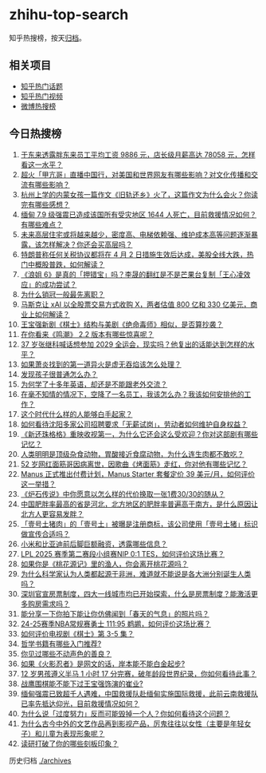 # zhihu-top-search

知乎热搜榜，按天[归档](./archives)。

## 相关项目

- [知乎热门话题](https://github.com/justjavac/zhihu-trending-hot-questions)
- [知乎热门视频](https://github.com/justjavac/zhihu-trending-hot-video)
- [微博热搜榜](https://github.com/justjavac/weibo-trending-hot-search)

## 今日热搜榜

<!-- BEGIN -->
<!-- 最后更新时间 Sun Mar 30 2025 03:26:35 GMT+0800 (China Standard Time) -->

1. [于东来透露胖东来员工平均工资 9886 元，店长级月薪高达 78058 元，怎样看这一水平？](https://www.zhihu.com/search?q=https%3A%2F%2Fapi.zhihu.com%2Fquestions%2F1889315640545863336)
1. [超火「甲亢哥」直播中国行，对美国和世界网友有哪些影响？对文化传播和交流有哪些影响？](https://www.zhihu.com/search?q=https%3A%2F%2Fapi.zhihu.com%2Fquestions%2F1889263078245365226)
1. [杭州上学的内蒙女孩一篇作文《旧轨还乡》火了，这篇作文为什么会火？你读完有哪些感想？](https://www.zhihu.com/search?q=https%3A%2F%2Fapi.zhihu.com%2Fquestions%2F1888612098172483311)
1. [缅甸 7.9 级强震已造成该国所有受灾地区 1644 人死亡，目前救援情况如何？有哪些难点？](https://www.zhihu.com/search?q=https%3A%2F%2Fapi.zhihu.com%2Fquestions%2F1889275433926747108)
1. [未来高层住宅或将越来越少，密度高、电梯依赖强、维护成本高等问题逐渐暴露，该怎样解决？你还会买高层吗？](https://www.zhihu.com/search?q=https%3A%2F%2Fapi.zhihu.com%2Fquestions%2F1889222967541589930)
1. [特朗普称任何关税协议都将在 4 月 2 日措施生效后达成，美股全线大跌，热门中概股普跌，如何解读？](https://www.zhihu.com/search?q=https%3A%2F%2Fapi.zhihu.com%2Fquestions%2F1889249779755758758)
1. [《浪姐 6》是真的「押错宝」吗？李晟的翻红是不是芒果台复制「王心凌效应」的成功尝试？](https://www.zhihu.com/search?q=https%3A%2F%2Fapi.zhihu.com%2Fquestions%2F1889019281397745426)
1. [为什么销冠一般最先离职？](https://www.zhihu.com/search?q=https%3A%2F%2Fapi.zhihu.com%2Fquestions%2F11744499028)
1. [马斯克让 xAI 以全股票交易方式收购 X，两者估值 800 亿和 330 亿美元，商业上如何解读？](https://www.zhihu.com/search?q=https%3A%2F%2Fapi.zhihu.com%2Fquestions%2F1889249785359348257)
1. [王宝强新剧《棋士》结构与美剧《绝命毒师》相似，是否算抄袭？](https://www.zhihu.com/search?q=https%3A%2F%2Fapi.zhihu.com%2Fquestions%2F1888624416184854388)
1. [在你看来《鸣潮》 2.2 版本有哪些惊喜呢？](https://www.zhihu.com/search?q=https%3A%2F%2Fapi.zhihu.com%2Fquestions%2F1888563877723219694)
1. [37 岁张继科喊话想参加 2029 全运会，现实吗？他复出的话能达到怎样的水平？](https://www.zhihu.com/search?q=https%3A%2F%2Fapi.zhihu.com%2Fquestions%2F1888951574862192899)
1. [如果萧炎找到的第一道异火是虚无吞焰该怎么处理？](https://www.zhihu.com/search?q=https%3A%2F%2Fapi.zhihu.com%2Fquestions%2F10176443913)
1. [发现孩子很普通怎么办？](https://www.zhihu.com/search?q=https%3A%2F%2Fapi.zhihu.com%2Fquestions%2F412620700)
1. [为何学了十多年英语，却还是不能跟老外交流？](https://www.zhihu.com/search?q=https%3A%2F%2Fapi.zhihu.com%2Fquestions%2F661705761)
1. [在毫不知情的情况下，空降了一名员工，我该怎么办？我该如何安排他的工作？](https://www.zhihu.com/search?q=https%3A%2F%2Fapi.zhihu.com%2Fquestions%2F1888506910015194326)
1. [这个时代什么样的人能够白手起家？](https://www.zhihu.com/search?q=https%3A%2F%2Fapi.zhihu.com%2Fquestions%2F367560094)
1. [如何看待沈阳多家公司招聘要求「无薪试岗」，劳动者如何维护自身权益？](https://www.zhihu.com/search?q=https%3A%2F%2Fapi.zhihu.com%2Fquestions%2F1888529875532481590)
1. [《新还珠格格》重映收视第一，为什么它还会这么受欢迎？你对这部剧有哪些记忆？](https://www.zhihu.com/search?q=https%3A%2F%2Fapi.zhihu.com%2Fquestions%2F1888904841742479771)
1. [人类明明是顶级杂食动物，胃酸接近食腐动物，为什么连生肉都不敢吃？](https://www.zhihu.com/search?q=https%3A%2F%2Fapi.zhihu.com%2Fquestions%2F14159370972)
1. [52 岁网红面筋哥因病离世，因歌曲《烤面筋》走红，你对他有哪些记忆？](https://www.zhihu.com/search?q=https%3A%2F%2Fapi.zhihu.com%2Fquestions%2F1889293018445608906)
1. [Manus 正式推出付费计划，Manus Starter 套餐定价 39 美元/月，如何评价这一举措？](https://www.zhihu.com/search?q=https%3A%2F%2Fapi.zhihu.com%2Fquestions%2F1889003780118378250)
1. [《炉石传说》中你愿意以怎么样的代价换取一张1费30/30的随从？](https://www.zhihu.com/search?q=https%3A%2F%2Fapi.zhihu.com%2Fquestions%2F8050034335)
1. [中国肥胖率最高的省是河北，北方地区的肥胖率普遍高于南方，是什么原因让北方人更容易发胖？](https://www.zhihu.com/search?q=https%3A%2F%2Fapi.zhihu.com%2Fquestions%2F1889001779984824247)
1. [「壹号土猪肉」的「壹号土」被曝是注册商标，该公司使用「壹号土猪」标识做宣传合适吗？](https://www.zhihu.com/search?q=https%3A%2F%2Fapi.zhihu.com%2Fquestions%2F1888267921714827300)
1. [小米和比亚迪前后脚巨额融资，透露哪些信息？](https://www.zhihu.com/search?q=https%3A%2F%2Fapi.zhihu.com%2Fquestions%2F1888198672535217265)
1. [LPL 2025 赛季第二赛段小组赛NIP 0:1 TES，如何评价这场比赛？](https://www.zhihu.com/search?q=https%3A%2F%2Fapi.zhihu.com%2Fquestions%2F1889375416478839088)
1. [如果你是《桃花源记》里的渔人，你会离开桃花源吗？](https://www.zhihu.com/search?q=https%3A%2F%2Fapi.zhihu.com%2Fquestions%2F576736811)
1. [为什么科学家认为人类都起源于非洲，难道就不能说是各大洲分别诞生人类吗？](https://www.zhihu.com/search?q=https%3A%2F%2Fapi.zhihu.com%2Fquestions%2F15552238269)
1. [深圳官宣房票制度，四大一线城市均已开始探索，什么是房票制度？能激活更多购房需求吗？](https://www.zhihu.com/search?q=https%3A%2F%2Fapi.zhihu.com%2Fquestions%2F1888719532350207150)
1. [能分享一下你拍下能让你仿佛闻到「春天的气息」的照片吗？](https://www.zhihu.com/search?q=https%3A%2F%2Fapi.zhihu.com%2Fquestions%2F15653909796)
1. [24-25赛季NBA常规赛勇士 111:95 鹈鹕，如何评价这场比赛？](https://www.zhihu.com/search?q=https%3A%2F%2Fapi.zhihu.com%2Fquestions%2F1889229007704285211)
1. [如何评价电视剧《棋士》第 3-5 集？](https://www.zhihu.com/search?q=https%3A%2F%2Fapi.zhihu.com%2Fquestions%2F1888291466276725396)
1. [哲学书籍有哪些入门推荐?](https://www.zhihu.com/search?q=https%3A%2F%2Fapi.zhihu.com%2Fquestions%2F6635228444)
1. [你见过哪些不动声色的善良？](https://www.zhihu.com/search?q=https%3A%2F%2Fapi.zhihu.com%2Fquestions%2F589462529)
1. [如果《火影忍者》是网文的话，岸本能不能白金起步?](https://www.zhihu.com/search?q=https%3A%2F%2Fapi.zhihu.com%2Fquestions%2F7720199742)
1. [12 岁男孩遵义半马 1 小时 17 分完赛，破年龄段世界纪录，你如何看待此事？](https://www.zhihu.com/search?q=https%3A%2F%2Fapi.zhihu.com%2Fquestions%2F1888888903878018395)
1. [战鹰围棋能不能下过王宝强饰演的崔业?](https://www.zhihu.com/search?q=https%3A%2F%2Fapi.zhihu.com%2Fquestions%2F1888626983828706563)
1. [缅甸强震已致超千人遇难，中国救援队赴缅甸实施国际救援，此前云南救援队已率先抵达仰光，目前救援情况如何？](https://www.zhihu.com/search?q=https%3A%2F%2Fapi.zhihu.com%2Fquestions%2F1889257929338754786)
1. [为什么说「过度努力」反而可能毁掉一个人？你如何看待这个问题？](https://www.zhihu.com/search?q=https%3A%2F%2Fapi.zhihu.com%2Fquestions%2F1887453341530972393)
1. [为什么古今中外的文艺作品再到影视产品，厉鬼往往以女性（主要是年轻女子）和儿童为表现形象呢？](https://www.zhihu.com/search?q=https%3A%2F%2Fapi.zhihu.com%2Fquestions%2F15694005151)
1. [读研打破了你的哪些刻板印象？](https://www.zhihu.com/search?q=https%3A%2F%2Fapi.zhihu.com%2Fquestions%2F1887829218479547995)

<!-- END -->

历史归档 [./archives](./archives)
